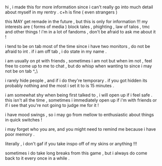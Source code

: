 hi , i made this for more information since i can't really go into much detail about myself in my rentry . c+h is fine ( even strangers ) 

this MAY get remade in the future , but this is only for information !!!
my interests are ( forms of media )  block tales , phighting , law of talos , tmc and other things ! i'm in a lot of fandoms , don't be afraid to ask me about it !

i tend to be on tab most of the time since i have two monitors , do not be afraid to int . if i am off tab , i do state in my name . 

i am usually on pt with friends , sometimes i am not but when im not , feel free to come up to me to chat , but do whisp when wanting to since i may not be on tab ^_\

i rarely hide people , and if i do they're temporary . if you got hidden its probably nothing and the most i set it to is 15 minutes .

i am somewhat shy when being first talked to , i will open up if i feel safe . this isn't all the time , sometimes i immediately open up if i'm with friends or if i see that you're not going to judge me for it !

i have mood swings , so i may go from mellow to enthusiastic about things in quick switches !

i may forget who you are, and you might need to remind me because i have poor memory . 

literally , i don't gaf if you take inspo off of my skins or anything !!!

sometimes i do take long breaks from this game , but i always do come back to it every once in a while .
